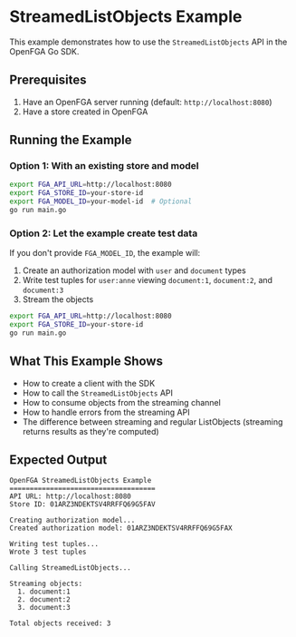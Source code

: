 # StreamedListObjects Example

This example demonstrates how to use the `StreamedListObjects` API in the OpenFGA Go SDK.

## Prerequisites

1. Have an OpenFGA server running (default: `http://localhost:8080`)
2. Have a store created in OpenFGA

## Running the Example

### Option 1: With an existing store and model

```bash
export FGA_API_URL=http://localhost:8080
export FGA_STORE_ID=your-store-id
export FGA_MODEL_ID=your-model-id  # Optional
go run main.go
```

### Option 2: Let the example create test data

If you don't provide `FGA_MODEL_ID`, the example will:
1. Create an authorization model with `user` and `document` types
2. Write test tuples for `user:anne` viewing `document:1`, `document:2`, and `document:3`
3. Stream the objects

```bash
export FGA_API_URL=http://localhost:8080
export FGA_STORE_ID=your-store-id
go run main.go
```

## What This Example Shows

- How to create a client with the SDK
- How to call the `StreamedListObjects` API
- How to consume objects from the streaming channel
- How to handle errors from the streaming API
- The difference between streaming and regular ListObjects (streaming returns results as they're computed)

## Expected Output

```
OpenFGA StreamedListObjects Example
====================================
API URL: http://localhost:8080
Store ID: 01ARZ3NDEKTSV4RRFFQ69G5FAV

Creating authorization model...
Created authorization model: 01ARZ3NDEKTSV4RRFFQ69G5FAX

Writing test tuples...
Wrote 3 test tuples

Calling StreamedListObjects...

Streaming objects:
  1. document:1
  2. document:2
  3. document:3

Total objects received: 3
```